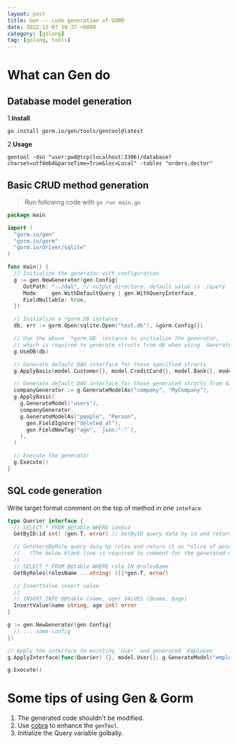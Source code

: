 ```yaml
---
layout: post
title: Gen -- code generation of GORM
date: 2022-12-07 18:37 +0800
category: [golang]
tag: [golang, tools]
---
```

# What can Gen do

## Database model generation
1.**Install**
```shell
go install gorm.io/gen/tools/gentool@latest
```
2.**Usage**
```shell
gentool -dsn "user:pwd@tcp(localhost:3306)/database?charset=utf8mb4&parseTime=True&loc=Local" -tables "orders,doctor"
```

## Basic CRUD method generation

> Run following code with `go run main.go`

```go
package main

import (
  "gorm.io/gen"
  "gorm.io/gorm"
  "gorm.io/driver/sqlite"
)

func main() {
  // Initialize the generator with configuration
  g := gen.NewGenerator(gen.Config{
     OutPath: "../dal", // output directory, default value is ./query
     Mode:    gen.WithDefaultQuery | gen.WithQueryInterface,
     FieldNullable: true,
  })

  // Initialize a *gorm.DB instance
  db, err := gorm.Open(sqlite.Open("test.db"), &gorm.Config{})

  // Use the above `*gorm.DB` instance to initialize the generator,
  // which is required to generate structs from db when using `GenerateModel/GenerateModelAs`
  g.UseDB(db)

  // Generate default DAO interface for those specified structs
  g.ApplyBasic(model.Customer{}, model.CreditCard{}, model.Bank{}, model.Passport{})

  // Generate default DAO interface for those generated structs from database
  companyGenerator := g.GenerateModelAs("company", "MyCompany"),
  g.ApplyBasic(
    g.GenerateModel("users"),
    companyGenerator,
    g.GenerateModelAs("people", "Person",
      gen.FieldIgnore("deleted_at"),
      gen.FieldNewTag("age", `json:"-"`),
    ),
  )

  // Execute the generator
  g.Execute()
}
```

## SQL code generation
Write target format comment on the top of method in one `inteface`

```go
type Querier interface {
  // SELECT * FROM @@table WHERE id=@id
  GetByID(id int) (gen.T, error) // GetByID query data by id and return it as *struct*

  // GetUsersByRole query data by roles and return it as *slice of pointer*
  //   (The below blank line is required to comment for the generated method)
  //
  // SELECT * FROM @@table WHERE role IN @rolesName
  GetByRoles(rolesName ...string) ([]*gen.T, error)

  // InsertValue insert value
  //
  // INSERT INTO @@table (name, age) VALUES (@name, @age)
  InsertValue(name string, age int) error
}

g := gen.NewGenerator(gen.Config{
  // ... some config
})

// Apply the interface to existing `User` and generated `Employee`
g.ApplyInterface(func(Querier) {}, model.User{}, g.GenerateModel("employee"))

g.Execute()
```

# Some tips of using Gen & Gorm

1. The generated code shouldn't be modified.
2. Use [cobra](https://github.com/spf13/cobra) to enhance the `genTool`.
3. Initialize the Query variable golbally.
